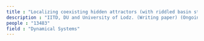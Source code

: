 ```yaml
---
title : "Localizing coexisting hidden attractors (with riddled basin structure) in multi-stable dynamical systems."
description : "IITD, DU and University of Lodz. (Writing paper) (Ongoing). (Dynamical system, Fractals, Differential Geometry)"
people : "13483"
field : "Dynamical Systems"
---
```

